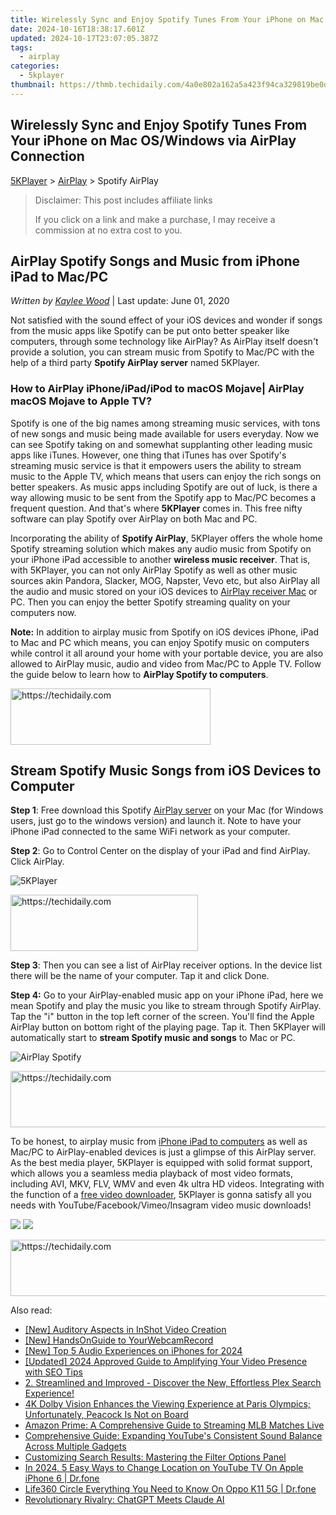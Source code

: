 ```yaml
---
title: Wirelessly Sync and Enjoy Spotify Tunes From Your iPhone on Mac OS/Windows via AirPlay Connection
date: 2024-10-16T18:38:17.601Z
updated: 2024-10-17T23:07:05.387Z
tags:
  - airplay
categories:
  - 5kplayer
thumbnail: https://thmb.techidaily.com/4a0e802a162a5a423f94ca329819be0d261aa988bda1b4b5ab8aef4726e226b5.jpg
---
```


## Wirelessly Sync and Enjoy Spotify Tunes From Your iPhone on Mac OS/Windows via AirPlay Connection

[5KPlayer](https://tools.techidaily.com/5kplayer/products/) \> [AirPlay](https://tools.techidaily.com/5kplayer/airplay/) \> Spotify AirPlay

>  Disclaimer: This post includes affiliate links
>
>  If you click on a link and make a purchase, I may receive a commission at no extra cost to you.
>

## AirPlay Spotify Songs and Music from iPhone iPad to Mac/PC

 _Written by [Kaylee Wood](https://www.quora.com/profile/Amanda-Hu-21)_ | Last update: June 01, 2020

Not satisfied with the sound effect of your iOS devices and wonder if songs from the music apps like Spotify can be put onto better speaker like computers, through some technology like AirPlay? As AirPlay itself doesn't provide a solution, you can stream music from Spotify to Mac/PC with the help of a third party **Spotify AirPlay server** named 5KPlayer.

### How to AirPlay iPhone/iPad/iPod to macOS Mojave| AirPlay macOS Mojave to Apple TV?

Spotify is one of the big names among streaming music services, with tons of new songs and music being made available for users everyday. Now we can see Spotify taking on and somewhat supplanting other leading music apps like iTunes. However, one thing that iTunes has over Spotify's streaming music service is that it empowers users the ability to stream music to the Apple TV, which means that users can enjoy the rich songs on better speakers. As music apps including Spotify are out of luck, is there a way allowing music to be sent from the Spotify app to Mac/PC becomes a frequent question. And that's where **5KPlayer** comes in. This free nifty software can play Spotify over AirPlay on both Mac and PC. 

Incorporating the ability of **Spotify AirPlay**, 5KPlayer offers the whole home Spotify streaming solution which makes any audio music from Spotify on your iPhone iPad accessible to another **wireless music receiver**. That is, with 5KPlayer, you can not only AirPlay Spotify as well as other music sources akin Pandora, Slacker, MOG, Napster, Vevo etc, but also AirPlay all the audio and music stored on your iOS devices to [AirPlay receiver Mac](https://tools.techidaily.com/5kplayer/airplay/) or PC. Then you can enjoy the better Spotify streaming quality on your computers now. 

**Note:** In addition to airplay music from Spotify on iOS devices iPhone, iPad to Mac and PC which means, you can enjoy Spotify music on computers while control it all around your home with your portable device, you are also allowed to AirPlay music, audio and video from Mac/PC to Apple TV. Follow the guide below to learn how to **AirPlay Spotify to computers**.

<!-- affiliate ads begin -->
<a href="https://25home.pxf.io/c/5597632/2148647/16836" target="_top" id="2148647">
  <img src="//a.impactradius-go.com/display-ad/16836-2148647" border="0" alt="https://techidaily.com" width="320" height="90"/>
</a>
<img height="0" width="0" src="https://25home.pxf.io/i/5597632/2148647/16836" style="position:absolute;visibility:hidden;" border="0" />
<!-- affiliate ads end -->

## Stream Spotify Music Songs from iOS Devices to Computer

**Step 1**: Free download this Spotify [AirPlay server](https://tools.techidaily.com/5kplayer/airplay/) on your Mac (for Windows users, just go to the windows version) and launch it. Note to have your iPhone iPad connected to the same WiFi network as your computer.

**Step 2**: Go to Control Center on the display of your iPad and find AirPlay. Click AirPlay. 

![5KPlayer](https://www.5kplayer.com/airplay/img/5kplayer.jpg) 

<!-- affiliate ads begin -->
<a href="https://laganoo.pxf.io/c/5597632/1484910/16446" target="_top" id="1484910">
  <img src="//a.impactradius-go.com/display-ad/16446-1484910" border="0" alt="https://techidaily.com" width="300" height="90"/>
</a>
<img height="0" width="0" src="https://laganoo.pxf.io/i/5597632/1484910/16446" style="position:absolute;visibility:hidden;" border="0" />
<!-- affiliate ads end -->

**Step 3**: Then you can see a list of AirPlay receiver options. In the device list there will be the name of your computer. Tap it and click Done. 

**Step 4:** Go to your AirPlay-enabled music app on your iPhone iPad, here we mean Spotify and play the music you like to stream through Spotify AirPlay. Tap the "i" button in the top left corner of the screen. You'll find the Apple AirPlay button on bottom right of the playing page. Tap it. Then 5KPlayer will automatically start to **stream Spotify music and songs** to Mac or PC. 

![AirPlay Spotify](https://www.5kplayer.com/airplay/img/spotify-airplay.jpg) 

<!-- affiliate ads begin -->
<a href="https://bluettius.sjv.io/c/5597632/2139111/17108" target="_top" id="2139111">
  <img src="//a.impactradius-go.com/display-ad/17108-2139111" border="0" alt="https://techidaily.com" width="728" height="90"/>
</a>
<img height="0" width="0" src="https://bluettius.sjv.io/i/5597632/2139111/17108" style="position:absolute;visibility:hidden;" border="0" />
<!-- affiliate ads end -->

To be honest, to airplay music from [iPhone iPad to computers](https://tools.techidaily.com/5kplayer/airplay/) as well as Mac/PC to AirPlay-enabled devices is just a glimpse of this AirPlay server. As the best media player, 5KPlayer is equipped with solid format support, which allows you a seamless media playback of most video formats, including AVI, MKV, FLV, WMV and even 4k ultra HD videos. Integrating with the function of a [free video downloader](https://tools.techidaily.com/5kplayer/youtube-download/), 5KPlayer is gonna satisfy all you needs with YouTube/Facebook/Vimeo/Insagram video music downloads! 

[![](https://www.5kplayer.com/airplay/../button/freedownwhitewin.png)](https://tools.techidaily.com/5kplayer/products/) [![](https://www.5kplayer.com/airplay/../button/freedownbackmac.png)](https://tools.techidaily.com/5kplayer/products/)

<!-- affiliate ads begin -->
<a href="https://imp.i110150.net/c/5597632/924297/11305" target="_top" id="924297">
  <img src="//a.impactradius-go.com/display-ad/11305-924297" border="0" alt="https://techidaily.com" width="728" height="90"/>
</a>
<img height="0" width="0" src="https://imp.i110150.net/i/5597632/924297/11305" style="position:absolute;visibility:hidden;" border="0" />
<!-- affiliate ads end -->

<ins class="adsbygoogle"
     style="display:block"
     data-ad-format="autorelaxed"
     data-ad-client="ca-pub-7571918770474297"
     data-ad-slot="1223367746"></ins>

<ins class="adsbygoogle"
     style="display:block"
     data-ad-client="ca-pub-7571918770474297"
     data-ad-slot="8358498916"
     data-ad-format="auto"
     data-full-width-responsive="true"></ins>

<span class="atpl-alsoreadstyle">Also read:</span>
<div><ul>
<li><a href="https://extra-information.techidaily.com/new-auditory-aspects-in-inshot-video-creation/"><u>[New] Auditory Aspects in InShot Video Creation</u></a></li>
<li><a href="https://video-screen-grab.techidaily.com/new-handsonguide-to-yourwebcamrecord/"><u>[New] HandsOnGuide to YourWebcamRecord</u></a></li>
<li><a href="https://article-files.techidaily.com/new-top-5-audio-experiences-on-iphones-for-2024/"><u>[New] Top 5 Audio Experiences on iPhones for 2024</u></a></li>
<li><a href="https://eaxpv-info.techidaily.com/updated-2024-approved-guide-to-amplifying-your-video-presence-with-seo-tips/"><u>[Updated] 2024 Approved Guide to Amplifying Your Video Presence with SEO Tips</u></a></li>
<li><a href="https://media-tips.techidaily.com/2-streamlined-and-improved-discover-the-new-effortless-plex-search-experience/"><u>2. Streamlined and Improved - Discover the New, Effortless Plex Search Experience!</u></a></li>
<li><a href="https://media-tips.techidaily.com/4k-dolby-vision-enhances-the-viewing-experience-at-paris-olympics-unfortunately-peacock-is-not-on-board/"><u>4K Dolby Vision Enhances the Viewing Experience at Paris Olympics; Unfortunately, Peacock Is Not on Board</u></a></li>
<li><a href="https://media-tips.techidaily.com/amazon-prime-a-comprehensive-guide-to-streaming-mlb-matches-live/"><u>Amazon Prime: A Comprehensive Guide to Streaming MLB Matches Live</u></a></li>
<li><a href="https://media-tips.techidaily.com/comprehensive-guide-expanding-youtubes-consistent-sound-balance-across-multiple-gadgets/"><u>Comprehensive Guide: Expanding YouTube's Consistent Sound Balance Across Multiple Gadgets</u></a></li>
<li><a href="https://fox-tips.techidaily.com/customizing-search-results-mastering-the-filter-options-panel/"><u>Customizing Search Results: Mastering the Filter Options Panel</u></a></li>
<li><a href="https://change-location.techidaily.com/in-2024-5-easy-ways-to-change-location-on-youtube-tv-on-apple-iphone-6-drfone-by-drfone-virtual-ios/"><u>In 2024, 5 Easy Ways to Change Location on YouTube TV On Apple iPhone 6 | Dr.fone</u></a></li>
<li><a href="https://fake-location.techidaily.com/life360-circle-everything-you-need-to-know-on-oppo-k11-5g-drfone-by-drfone-virtual-android/"><u>Life360 Circle Everything You Need to Know On Oppo K11 5G | Dr.fone</u></a></li>
<li><a href="https://tech-savvy.techidaily.com/revolutionary-rivalry-chatgpt-meets-claude-ai/"><u>Revolutionary Rivalry: ChatGPT Meets Claude AI</u></a></li>
</ul></div>

